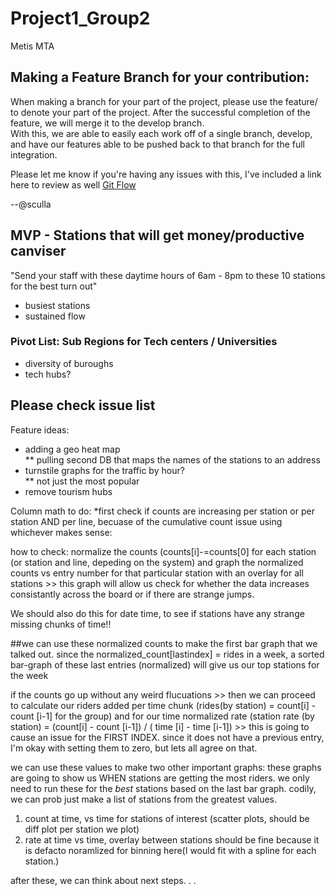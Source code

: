# Project1_Group2
Metis MTA 

## Making a Feature Branch for your contribution:
When making a branch for your part of the project, please use the feature/<your branch name> to denote your part of the project. After the successful completion of the feature, we will merge it to the develop branch.  
With this, we are able to easily each work off of a single branch, develop, and have our features able to be pushed back to that branch for the full integration. 

Please let me know if you're having any issues with this, I've included a link here to review as well [Git Flow](https://www.atlassian.com/git/tutorials/comparing-workflows/gitflow-workflow) 

--@sculla

## MVP - Stations that will get money/productive canviser  
"Send your staff with these daytime hours of 6am - 8pm to these 10 stations for the best turn out"  
* busiest stations  
* sustained flow  

### Pivot List: Sub Regions for Tech centers / Universities  
* diversity of buroughs  
* tech hubs?  
## Please check issue list

Feature ideas:
* adding a geo heat map  
** pulling second DB that maps the names of the stations to an address  
* turnstile graphs for the traffic by hour?  
** not just the most popular 
* remove tourism hubs  


Column math to do:
*first check if counts are increasing per station or per station AND per line, becuase of the cumulative count issue 
using whichever makes sense:

how to check: normalize the counts (counts[i]-=counts[0] for each station (or station and line, depeding on the system) and graph the normalized counts vs entry number for that particular station with an overlay for all stations >> this graph will allow us check for whether the data increases consistantly across the board or if there are strange jumps. 

We should also do this for date time, to see if stations have any strange missing chunks of time!!

##we can use these normalized counts to make the first bar graph that we talked out. since the normalized_count[lastindex] = rides in a week, a sorted bar-graph of these last entries (normalized) will give us our top stations for the week


if the counts go up without any weird flucuations  >> then we can proceed to calculate our riders added per time chunk (rides(by station) = count[i] - count [i-1] for the group) and for our time normalized rate (station rate (by station) = (count[i] - count [i-1]) / ( time [i] - time [i-1])     >> this is going to cause an issue for the FIRST INDEX. since it does not have a previous entry, I'm okay with setting them to zero, but lets all agree on that.

we can use these values to make two other important graphs: these graphs are going to show us WHEN stations are getting the most riders. we only need to run these for the *best* stations based on the last bar graph. codily, we can prob just make a list of stations from the greatest values.
1. count at time, vs time for stations of interest (scatter plots, should be diff plot per station we plot)
2. rate at time vs time, overlay between stations should be fine because it is defacto noramlized for binning here(I would fit with a spline for each station.)

after these, we can think about next steps. . . 




